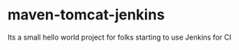 maven-tomcat-jenkins
====================

Its a   small  hello   world project    for  folks  starting to use  Jenkins  for   CI 